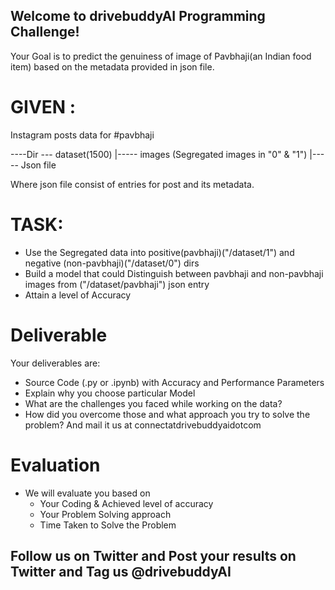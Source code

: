 ## Welcome to drivebuddyAI Programming Challenge!

Your Goal is to predict the genuiness of image of Pavbhaji(an Indian food item) based on the metadata provided in json file.

# GIVEN :
Instagram posts data for #pavbhaji

----Dir --- dataset(1500)
                |----- images (Segregated images in "0" & "1")
                |----- Json file

Where json file consist of entries for post and its metadata.

# TASK:  
- Use the Segregated data into positive(pavbhaji)("/dataset/1") and negative (non-pavbhaji)("/dataset/0") dirs
- Build a model that could Distinguish between pavbhaji and non-pavbhaji images from ("/dataset/pavbhaji") json entry
- Attain a level of Accuracy

# Deliverable
Your deliverables are:
- Source Code (.py or .ipynb) with Accuracy and Performance Parameters
- Explain why you choose particular Model
- What are the challenges you faced while working on the data?
- How did you overcome those and what approach you try to solve the problem?
And mail it us at connectatdrivebuddyaidotcom

# Evaluation
- We will evaluate you based on
  - Your Coding & Achieved level of accuracy
  - Your Problem Solving approach
  - Time Taken to Solve the Problem
  
## Follow us on Twitter and Post your results on Twitter and Tag us @drivebuddyAI


